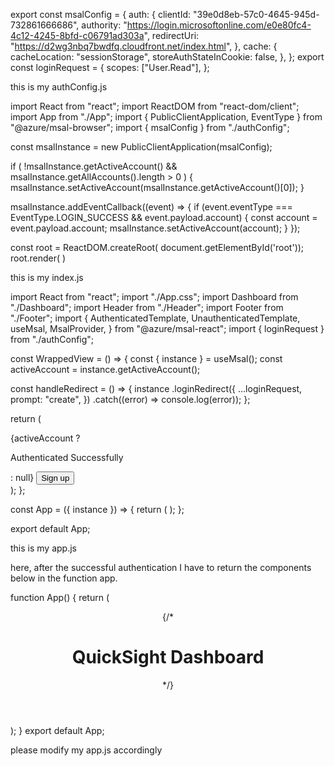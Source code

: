 export const msalConfig = {
  auth: {
    clientId: "39e0d8eb-57c0-4645-945d-732861666686",
    authority:
      "https://login.microsoftonline.com/e0e80fc4-4c12-4245-8bfd-c06791ad303a",
    redirectUri: "https://d2wg3nbq7bwdfq.cloudfront.net/index.html",
  },
  cache: {
    cacheLocation: "sessionStorage",
    storeAuthStateInCookie: false,
  },
};
export const loginRequest = {
  scopes: ["User.Read"],
};

this is my authConfig.js

import React from "react";
import ReactDOM from "react-dom/client";
import App from "./App";
import { PublicClientApplication, EventType } from "@azure/msal-browser";
import { msalConfig } from "./authConfig";

const msalInstance = new PublicClientApplication(msalConfig);

if (
  !msalInstance.getActiveAccount() &&
  msalInstance.getAllAccounts().length > 0
) {
  msalInstance.setActiveAccount(msalInstance.getActiveAccount()[0]);
}

msalInstance.addEventCallback((event) => {
  if (event.eventType === EventType.LOGIN_SUCCESS && event.payload.account) {
    const account = event.payload.account;
    msalInstance.setActiveAccount(account);
  }
});


const root = ReactDOM.createRoot( document.getElementById('root'));
root.render(
  <App instance = {msalInstance}/>
)

this is my index.js

import React from "react";
import "./App.css";
import Dashboard from "./Dashboard";
import Header from "./Header";
import Footer from "./Footer";
import {
  AuthenticatedTemplate,
  UnauthenticatedTemplate,
  useMsal,
  MsalProvider,
} from "@azure/msal-react";
import { loginRequest } from "./authConfig";

const WrappedView = () => {
  const { instance } = useMsal();
  const activeAccount = instance.getActiveAccount();

  const handleRedirect = () => {
    instance
      .loginRedirect({
        ...loginRequest,
        prompt: "create",
      })
      .catch((error) => console.log(error));
  };

  return (
    <div className="App">
      <AuthenticatedTemplate>
        {activeAccount ? <p>Authenticated Successfully</p> : null}
      </AuthenticatedTemplate>
      <UnauthenticatedTemplate>
        <button onClick={handleRedirect}>Sign up</button>
      </UnauthenticatedTemplate>
    </div>
  );
};

const App = ({ instance }) => {
  return (
    <MsalProvider instance={instance}>
      <WrappedView />
    </MsalProvider>
  );
};

export default App;


this is my app.js


here, after the successful authentication I have to return the components below in the function app.

function App() {
  return (
    <div className="App">
      <header>{/* <h1>QuickSight Dashboard</h1> */}</header>
      <main>
        <Header />
        <Dashboard />
        <Footer />
      </main>
    </div>
  );
}
export default App;

please modify my app.js accordingly
